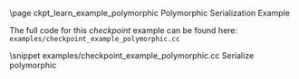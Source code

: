 \page ckpt_learn_example_polymorphic Polymorphic Serialization Example

The full code for this *checkpoint* example can be found here:
`examples/checkpoint_example_polymorphic.cc`

\snippet examples/checkpoint_example_polymorphic.cc Serialize polymorphic
